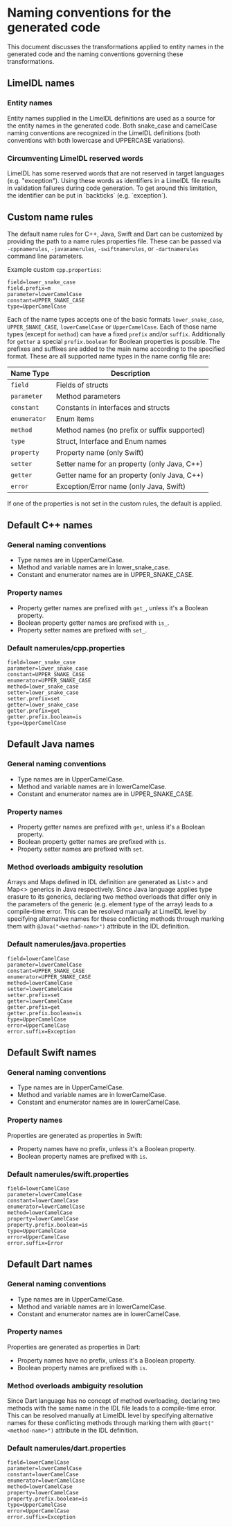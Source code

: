 Naming conventions for the generated code
=========================================

This document discusses the transformations applied to entity names in the generated code and the
naming conventions governing these transformations.

LimeIDL names
-------------------

### Entity names
Entity names supplied in the LimeIDL definitions are used as a source for the entity names in the
generated code. Both snake_case and camelCase naming conventions are recognized in the LimeIDL
definitions (both conventions with both lowercase and UPPERCASE variations).

### Circumventing LimeIDL reserved words
LimeIDL has some reserved words that are not reserved in target languages (e.g. "exception"). Using
these words as identifiers in a LimeIDL file results in validation failures during code generation.
To get around this limitation, the identifier can be put in \`backticks\` (e.g. \`exception\`).

Custom name rules
-----------------

The default name rules for C++, Java, Swift and Dart can be customized by providing the path to a name rules
properties file. These can be passed via `-cppnamerules`, `-javanamerules`, `-swiftnamerules`, or `-dartnamerules`
command line parameters.

Example custom `cpp.properties`:

```
field=lower_snake_case
field.prefix=m
parameter=lowerCamelCase
constant=UPPER_SNAKE_CASE
type=UpperCamelCase
```

Each of the name types accepts one of the basic formats `lower_snake_case`, `UPPER_SNAKE_CASE`,
`lowerCamelCase` or `UpperCamelCase`. Each of those name types (except for `method`) can have a
fixed `prefix` and/or `suffix`. Additionally for `getter` a special `prefix.boolean` for Boolean
properties is possible. The prefixes and suffixes are added to the main name according to the
specified format.
These are all supported name types in the name config file are:

| Name Type     | Description
| --------------|--------------
| `field`       | Fields of structs
| `parameter`   | Method parameters
| `constant`    | Constants in interfaces and structs
| `enumerator`  | Enum items
| `method`      | Method names (no prefix or suffix supported)
| `type`        | Struct, Interface and Enum names
| `property`    | Property name (only Swift)
| `setter`      | Setter name for an property (only Java, C++)
| `getter`      | Getter name for an property (only Java, C++)
| `error`       | Exception/Error name (only Java, Swift)

If one of the properties is not set in the custom rules, the default is applied.

Default C++ names
-----------------

### General naming conventions
* Type names are in UpperCamelCase.
* Method and variable names are in lower_snake_case.
* Constant and enumerator names are in UPPER_SNAKE_CASE.

### Property names
* Property getter names are prefixed with `get_`, unless it's a Boolean property.
* Boolean property getter names are prefixed with `is_`.
* Property setter names are prefixed with `set_`.

### Default namerules/cpp.properties
```
field=lower_snake_case
parameter=lower_snake_case
constant=UPPER_SNAKE_CASE
enumerator=UPPER_SNAKE_CASE
method=lower_snake_case
setter=lower_snake_case
setter.prefix=set
getter=lower_snake_case
getter.prefix=get
getter.prefix.boolean=is
type=UpperCamelCase
```

Default Java names
----------

### General naming conventions
* Type names are in UpperCamelCase.
* Method and variable names are in lowerCamelCase.
* Constant and enumerator names are in UPPER_SNAKE_CASE.

### Property names
* Property getter names are prefixed with `get`, unless it's a Boolean property.
* Boolean property getter names are prefixed with `is`.
* Property setter names are prefixed with `set`.

### Method overloads ambiguity resolution
Arrays and Maps defined in IDL definition are generated as List<> and Map<> generics in Java
respectively. Since Java language applies type erasure to its generics, declaring two method
overloads that differ only in the parameters of the generic (e.g. element type of the array) leads
to a compile-time error. This can be resolved manually at LimeIDL level by specifying alternative
names for these conflicting methods through marking them with `@Java("<method-name>")` attribute in
the IDL definition.

### Default namerules/java.properties
```
field=lowerCamelCase
parameter=lowerCamelCase
constant=UPPER_SNAKE_CASE
enumerator=UPPER_SNAKE_CASE
method=lowerCamelCase
setter=lowerCamelCase
setter.prefix=set
getter=lowerCamelCase
getter.prefix=get
getter.prefix.boolean=is
type=UpperCamelCase
error=UpperCamelCase
error.suffix=Exception

```

Default Swift names
-----------

### General naming conventions
* Type names are in UpperCamelCase.
* Method and variable names are in lowerCamelCase.
* Constant and enumerator names are in lowerCamelCase.

### Property names
Properties are generated as properties in Swift:
* Property names have no prefix, unless it's a Boolean property.
* Boolean property names are prefixed with `is`.

### Default namerules/swift.properties
```
field=lowerCamelCase
parameter=lowerCamelCase
constant=lowerCamelCase
enumerator=lowerCamelCase
method=lowerCamelCase
property=lowerCamelCase
property.prefix.boolean=is
type=UpperCamelCase
error=UpperCamelCase
error.suffix=Error

```

Default Dart names
----------

### General naming conventions
* Type names are in UpperCamelCase.
* Method and variable names are in lowerCamelCase.
* Constant and enumerator names are in lowerCamelCase.

### Property names
Properties are generated as properties in Dart:
* Property names have no prefix, unless it's a Boolean property.
* Boolean property names are prefixed with `is`.

### Method overloads ambiguity resolution
Since Dart language has no concept of method overloading, declaring two methods with the same name
in the IDL file leads to a compile-time error. This can be resolved manually at LimeIDL level by
specifying alternative names for these conflicting methods through marking them with
`@Dart("<method-name>")` attribute in the IDL definition.

### Default namerules/dart.properties
```
field=lowerCamelCase
parameter=lowerCamelCase
constant=lowerCamelCase
enumerator=lowerCamelCase
method=lowerCamelCase
property=lowerCamelCase
property.prefix.boolean=is
type=UpperCamelCase
error=UpperCamelCase
error.suffix=Exception

```
